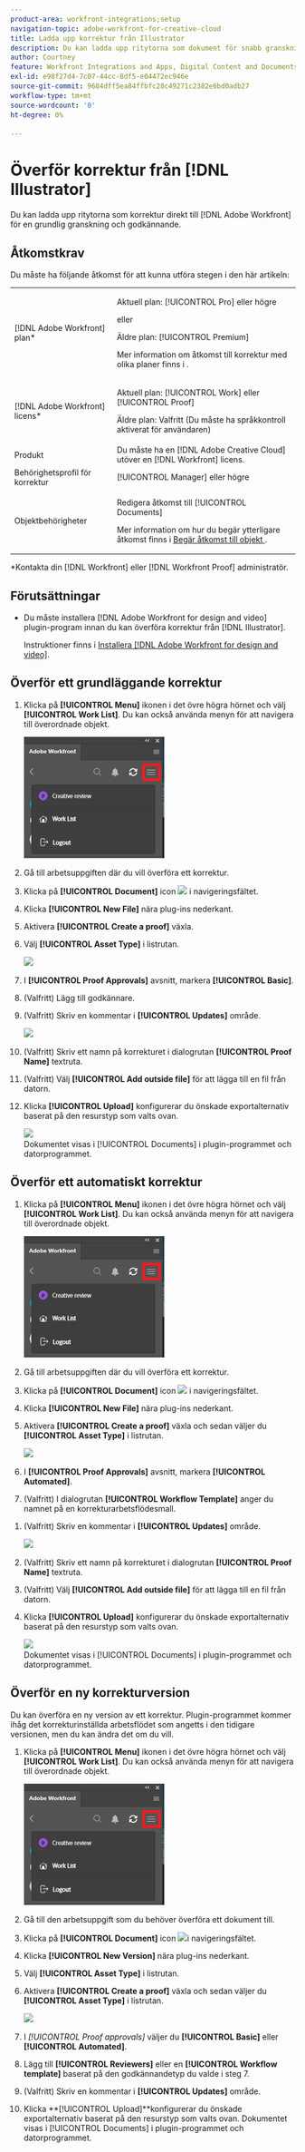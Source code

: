 ```yaml
---
product-area: workfront-integrations;setup
navigation-topic: adobe-workfront-for-creative-cloud
title: Ladda upp korrektur från Illustrator
description: Du kan ladda upp ritytorna som dokument för snabb granskning och godkännande eller helt enkelt lagra dem i Adobe Workfront.
author: Courtney
feature: Workfront Integrations and Apps, Digital Content and Documents
exl-id: e98f27d4-7c07-44cc-8df5-e04472ec946e
source-git-commit: 9684dff5ea84ffbfc28c49271c2382e6bd0adb27
workflow-type: tm+mt
source-wordcount: '0'
ht-degree: 0%

---
```


# Överför korrektur från [!DNL Illustrator]

Du kan ladda upp ritytorna som korrektur direkt till [!DNL Adobe Workfront] för en grundlig granskning och godkännande.

## Åtkomstkrav

Du måste ha följande åtkomst för att kunna utföra stegen i den här artikeln:

<table style="table-layout:auto"> 
 <col> 
 <col> 
 <tbody> 
 <tr> 
   <td role="rowheader">[!DNL Adobe Workfront] plan*</td> 
   <td> <p>Aktuell plan: [!UICONTROL Pro] eller högre</p> <p>eller</p> <p>Äldre plan: [!UICONTROL Premium]</p> <p>Mer information om åtkomst till korrektur med olika planer finns i .</p> </td> 
  </tr> 
  <tr> 
   <td role="rowheader">[!DNL Adobe Workfront] licens*</td> 
   <td> <p>Aktuell plan: [!UICONTROL Work] eller [!UICONTROL Proof]</p> <p>Äldre plan: Valfritt (Du måste ha språkkontroll aktiverat för användaren)</p> </td> 
  </tr> 
  <tr> 
   <td role="rowheader">Produkt</td> 
   <td>Du måste ha en [!DNL Adobe Creative Cloud] utöver en [!DNL Workfront] licens.</td> 
  </tr> 
  <tr> 
   <td role="rowheader">Behörighetsprofil för korrektur </td> 
   <td>[!UICONTROL Manager] eller högre</td> 
  </tr> 
  <tr> 
   <td role="rowheader">Objektbehörigheter</td> 
   <td> <p>Redigera åtkomst till [!UICONTROL Documents]</p> <p>Mer information om hur du begär ytterligare åtkomst finns i <a href="../../workfront-basics/grant-and-request-access-to-objects/request-access.md" class="MCXref xref">Begär åtkomst till objekt </a>.</p> </td> 
  </tr> 
 </tbody> 
</table>

&#42;Kontakta din [!DNL Workfront] eller [!DNL Workfront Proof] administratör.

## Förutsättningar

* Du måste installera [!DNL Adobe Workfront for design and video] plugin-program innan du kan överföra korrektur från [!DNL Illustrator].

   Instruktioner finns i [Installera [!DNL Adobe Workfront for design and video]](/help/quicksilver/workfront-integrations-and-apps/adobe-workfront-for-creative-cloud/wf-install-cc.md).

## Överför ett grundläggande korrektur

1. Klicka på **[!UICONTROL Menu]** ikonen i det övre högra hörnet och välj **[!UICONTROL Work List]**. Du kan också använda menyn för att navigera till överordnade objekt.

   ![](assets/go-back-to-work-list-350x314.png)

1. Gå till arbetsuppgiften där du vill överföra ett korrektur.
1. Klicka på **[!UICONTROL Document]** icon ![](assets/documents.png) i navigeringsfältet.
1. Klicka **[!UICONTROL New File]** nära plug-ins nederkant.
1. Aktivera **[!UICONTROL Create a proof]** växla.
1. Välj **[!UICONTROL Asset Type]** i listrutan.

   ![](assets/plugin-create-proof-350x182.png)

1. I **[!UICONTROL Proof Approvals]** avsnitt, markera **[!UICONTROL Basic]**.
1. (Valfritt) Lägg till godkännare.
1. (Valfritt) Skriv en kommentar i **[!UICONTROL Updates]** område.

   ![](assets/plugin-proof-approvals-350x450.png)

1. (Valfritt) Skriv ett namn på korrekturet i dialogrutan **[!UICONTROL Proof Name]** textruta.
1. (Valfritt) Välj **[!UICONTROL Add outside file]** för att lägga till en fil från datorn.
1. Klicka **[!UICONTROL Upload]** konfigurerar du önskade exportalternativ baserat på den resurstyp som valts ovan.

   ![](assets/plugin-files-350x307.png)\
   Dokumentet visas i [!UICONTROL Documents] i plugin-programmet och datorprogrammet.

## Överför ett automatiskt korrektur

1. Klicka på **[!UICONTROL Menu]** ikonen i det övre högra hörnet och välj **[!UICONTROL Work List]**. Du kan också använda menyn för att navigera till överordnade objekt.

   ![](assets/go-back-to-work-list-350x314.png)

1. Gå till arbetsuppgiften där du vill överföra ett korrektur.
1. Klicka på **[!UICONTROL Document]** icon ![](assets/documents.png) i navigeringsfältet.

1. Klicka **[!UICONTROL New File]** nära plug-ins nederkant.
1. Aktivera **[!UICONTROL Create a proof]** växla och sedan väljer du **[!UICONTROL Asset Type]** i listrutan.

   ![](assets/plugin-create-proof-350x182.png)

1. I **[!UICONTROL Proof Approvals]** avsnitt, markera **[!UICONTROL Automated]**.
1. (Valfritt) I dialogrutan **[!UICONTROL Workflow Template]** anger du namnet på en korrekturarbetsflödesmall.
<!--
{{adjust-proof-settings}}
-->
1. (Valfritt) Skriv en kommentar i **[!UICONTROL Updates]** område.

   ![](assets/copy-of-proof-approvals-advanced-350x424.png) <!-- new screenshot -->

1. (Valfritt) Skriv ett namn på korrekturet i dialogrutan **[!UICONTROL Proof Name]** textruta.
1. (Valfritt) Välj **[!UICONTROL Add outside file]** för att lägga till en fil från datorn.
1. Klicka **[!UICONTROL Upload]** konfigurerar du önskade exportalternativ baserat på den resurstyp som valts ovan.

   ![](assets/plugin-files-350x307.png)\
   Dokumentet visas i [!UICONTROL Documents] i plugin-programmet och datorprogrammet.


## Överför en ny korrekturversion

Du kan överföra en ny version av ett korrektur. Plugin-programmet kommer ihåg det korrekturinställda arbetsflödet som angetts i den tidigare versionen, men du kan ändra det om du vill.

1. Klicka på **[!UICONTROL Menu]** ikonen i det övre högra hörnet och välj **[!UICONTROL Work List]**. Du kan också använda menyn för att navigera till överordnade objekt.

   ![](assets/go-back-to-work-list-350x314.png)

1. Gå till den arbetsuppgift som du behöver överföra ett dokument till.
1. Klicka på **[!UICONTROL Document]** icon ![](assets/documents.png)i navigeringsfältet.

1. Klicka **[!UICONTROL New Version]** nära plug-ins nederkant.
1. Välj **[!UICONTROL Asset Type]** i listrutan.
1. Aktivera **[!UICONTROL Create a proof]** växla och sedan väljer du **[!UICONTROL Asset Type]** i listrutan.

   ![](assets/plugin-create-proof-350x182.png)

1. I *[!UICONTROL *Proof approvals]** väljer du **[!UICONTROL Basic]** eller **[!UICONTROL Automated]**.

1. Lägg till **[!UICONTROL Reviewers]** eller en **[!UICONTROL Workflow template]** baserat på den godkännandetyp du valde i steg 7.

1. (Valfritt) Skriv en kommentar i **[!UICONTROL Updates]** område.
1. Klicka **[!UICONTROL Upload]**konfigurerar du önskade exportalternativ baserat på den resurstyp som valts ovan.
Dokumentet visas i [!UICONTROL Documents] i plugin-programmet och datorprogrammet.
